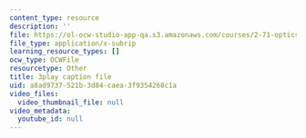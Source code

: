 ```yaml
---
content_type: resource
description: ''
file: https://ol-ocw-studio-app-qa.s3.amazonaws.com/courses/2-71-optics-spring-2009/a8ad9737521b3d84caea3f9354268c1a_ML5yVI18uaI.srt
file_type: application/x-subrip
learning_resource_types: []
ocw_type: OCWFile
resourcetype: Other
title: 3play caption file
uid: a8ad9737-521b-3d84-caea-3f9354268c1a
video_files:
  video_thumbnail_file: null
video_metadata:
  youtube_id: null
---
```

